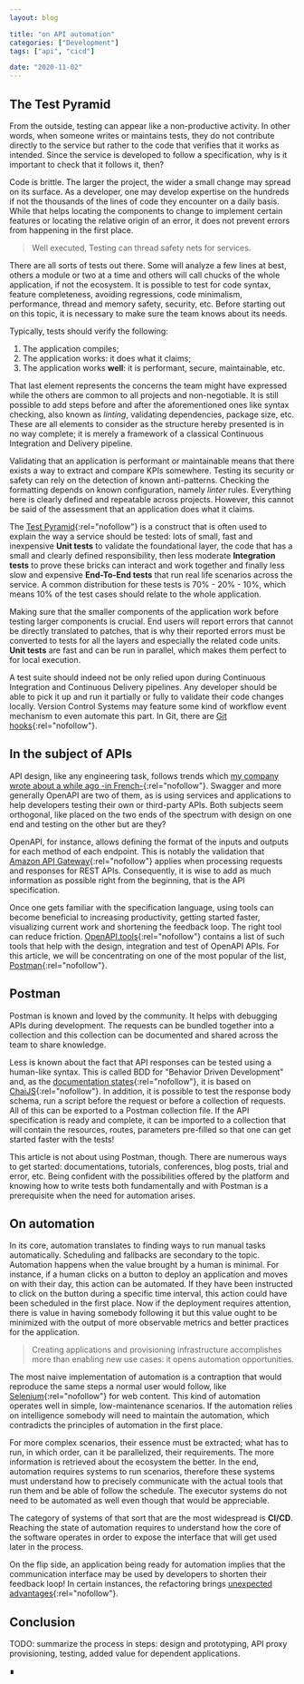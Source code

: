 ```yaml
---
layout: blog

title: "on API automation"
categories: ["Development"]
tags: ["api", "cicd"]

date: "2020-11-02"
---
```


## The Test Pyramid

From the outside, testing can appear like a non-productive activity. In other words, when someone writes or maintains
tests, they do not contribute directly to the service but rather to the code that verifies that it works as intended.
Since the service is developed to follow a specification, why is it important to check that it follows it, then?

Code is brittle. The larger the project, the wider a small change may spread on its surface. As a developer, one may
develop expertise on the hundreds if not the thousands of the lines of code they encounter on a daily basis. While that
helps locating the components to change to implement certain features or locating the relative origin of an error, it
does not prevent errors from happening in the first place.

> Well executed, Testing can thread safety nets for services.

There are all sorts of tests out there. Some will analyze a few lines at best, others a module or two at a time and
others will call chucks of the whole application, if not the ecosystem. It is possible to test for code syntax, feature
completeness, avoiding regressions, code minimalism, performance, thread and memory safety, security, etc. Before
starting out on this topic, it is necessary to make sure the team knows about its needs.

Typically, tests should verify the following:
1. The application compiles;
1. The application works: it does what it claims;
1. The application works **well**: it is performant, secure, maintainable, etc.

That last element represents the concerns the team might have expressed while the others are common to all projects and
non-negotiable. It is still possible to add steps before and after the aforementioned ones like syntax checking, also
known as _linting_, validating dependencies, package size, etc. These are all elements to consider as the structure
hereby presented is in no way complete; it is merely a framework of a classical Continuous Integration and Delivery
pipeline.

Validating that an application is performant or maintainable means that there exists a way to extract and compare KPIs
somewhere. Testing its security or safety can rely on the detection of known anti-patterns. Checking the formatting
depends on known configuration, namely _linter_ rules. Everything here is clearly defined and repeatable across
projects. However, this cannot be said of the assessment that an application does what it claims.

The [Test Pyramid](https://martinfowler.com/bliki/TestPyramid.html){:rel="nofollow"} is a construct that is often used
to explain the way a service should be tested: lots of small, fast and inexpensive **Unit tests** to validate the
foundational layer, the code that has a small and clearly defined responsibility, then less moderate **Integration
tests** to prove these bricks can interact and work together and finally less slow and expensive **End-To-End tests**
that run real life scenarios across the service. A common distribution for these tests is 70% - 20% - 10%, which means
10% of the test cases should relate to the whole application.

Making sure that the smaller components of the application work before testing larger components is crucial. End
users will report errors that cannot be directly translated to patches, that is why their reported errors must be
converted to tests for all the layers and especially the related code units. **Unit tests** are fast and can be run in
parallel, which makes them perfect to for local execution.

A test suite should indeed not be only relied upon during Continuous Integration and Continuous Delivery pipelines. Any
developer should be able to pick it up and run it partially or fully to validate their code changes locally. Version
Control Systems may feature some kind of workflow event mechanism to even automate this part. In Git, there are [Git hooks](https://git-scm.com/book/en/v2/Customizing-Git-Git-Hooks){:rel="nofollow"}.

## In the subject of APIs

API design, like any engineering task, follows trends which [my company wrote about a while ago -in French-](https://www.gekko.fr/les-bonnes-pratiques-a-suivre-pour-developper-des-apis-rest/){:rel="nofollow"}.
Swagger and more generally OpenAPI are two of them, as is using services and applications to help developers testing
their own or third-party APIs. Both subjects seem orthogonal, like placed on the two ends of the spectrum with design on
one end and testing on the other but are they?

OpenAPI, for instance, allows defining the format of the inputs and outputs for each method of each endpoint. This is
notably the validation that [Amazon API Gateway](https://aws.amazon.com/api-gateway/){:rel="nofollow"} applies when
processing requests and responses for REST APIs. Consequently, it is wise to add as much information as possible right
from the beginning, that is the API specification.

Once one gets familiar with the specification language, using tools can become beneficial to increasing productivity,
getting started faster, visualizing current work and shortening the feedback loop. The right tool can reduce friction. [OpenAPI.tools](https://openapi.tools/){:rel="nofollow"}
contains a list of such tools that help with the design, integration and test of OpenAPI APIs. For this article, we will
be concentrating on one of the most popular of the list, [Postman](https://www.postman.com/){:rel="nofollow"}.

## Postman

Postman is known and loved by the community. It helps with debugging APIs during development. The requests can be
bundled together into a collection and this collection can be documented and shared across the team to share knowledge.

Less is known about the fact that API responses can be tested using a human-like syntax. This is called BDD for
"Behavior Driven Development" and, as the [documentation states](https://learning.postman.com/docs/postman/scripts/test-scripts/){:rel="nofollow"},
it is based on [ChaiJS](https://www.chaijs.com/api/bdd/){:rel="nofollow"}. In addition, it is possible to test the
response body schema, run a script before the request or before a collection of requests. All of this can be exported to
a Postman collection file. If the API specification is ready and complete, it can be imported to a collection that will
contain the resources, routes, parameters pre-filled so that one can get started faster with the tests!

This article is not about using Postman, though. There are numerous ways to get started: documentations, tutorials,
conferences, blog posts, trial and error, etc. Being confident with the possibilities offered by the platform and knowing how to write tests both fundamentally and with Postman is a prerequisite when the need for automation arises.

## On automation

In its core, automation translates to finding ways to run manual tasks automatically. Scheduling and fallbacks are
secondary to the topic. Automation happens when the value brought by a human is minimal. For instance, if a human clicks
on a button to deploy an application and moves on with their day, this action can be automated. If they have been
instructed to click on the button during a specific time interval, this action could have been scheduled in the first place.
Now if the deployment requires attention, there is value in having somebody following it but this value ought to be
minimized with the output of more observable metrics and better practices for the application.

> Creating applications and provisioning infrastructure accomplishes more than enabling new use cases: it opens automation
opportunities.

The most naive implementation of automation is a contraption that would reproduce the same steps a normal user would
follow, like [Selenium](https://www.selenium.dev/){:rel="nofollow"} for web content. This kind of automation operates
well in simple, low-maintenance scenarios. If the automation relies on intelligence somebody will need to maintain the
automation, which contradicts the principles of automation in the first place.

For more complex scenarios, their essence must be extracted; what has to run, in which order, can it be parallelized,
their requirements. The more information is retrieved about the ecosystem the better. In the end, automation requires
systems to run scenarios, therefore these systems must understand how to precisely communicate with the actual tools
that run them and be able of follow the schedule. The executor systems do not need to be automated as well even though
that would be appreciable.

The category of systems of that sort that are the most widespread is **CI/CD**. Reaching the state of automation
requires to understand how the core of the software operates in order to expose the interface that will get used later
in the process.

On the flip side, an application being ready for automation implies that the communication interface may be used by
developers to shorten their feedback loop! In certain instances, the refactoring brings [unexpected advantages](https://blog.cloudflare.com/project-crossbow-lessons-from-refactoring-a-large-scale-internal-tool/){:rel="nofollow"}.

## Conclusion

TODO: summarize the process in steps: design and prototyping, API proxy provisioning, testing, added value for dependent applications.

 ∎